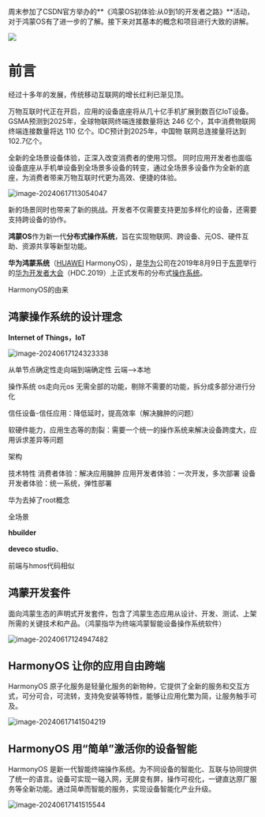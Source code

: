 周末参加了CSDN官方举办的**《鸿蒙OS初体验:从0到1的开发者之路》**活动，对于鸿蒙OS有了进一步的了解。接下来对其基本的概念和项目进行大致的讲解。

![](E:\note\微信图片_20240617122413.jpg)

# 前言

经过十多年的发展，传统移动互联网的增长红利已渐见顶。

万物互联时代正在开启，应用的设备底座将从几十亿手机扩展到数百亿IoT设备。GSMA预测到2025年，全球物联网终端连接数量将达 246 亿个，其中消费物联网终端连接数量将达 110 亿个。IDC预计到2025年，中国物 联网总连接量将达到102.7亿个。

全新的全场景设备体验，正深入改变消费者的使用习惯。 同时应用开发者也面临设备底座从手机单设备到全场景多设备的转变，通过全场景多设备作为全新的底座，为消费者带来万物互联时代更为高效、便捷的体验。 

![image-20240617113054047](E:\note\image-20240617113054047.png)

新的场景同时也带来了新的挑战。开发者不仅需要支持更加多样化的设备，还需要支持跨设备的协作。

**鸿蒙OS**作为新一代**分布式操作系统**，旨在实现物联网、跨设备、元OS、硬件互助、资源共享等新型功能。

**华为鸿蒙系统**（[HUAWEI](https://baike.baidu.com/item/HUAWEI/1719765?fromModule=lemma_inlink) HarmonyOS），是[华为](https://baike.baidu.com/item/华为/298705?fromModule=lemma_inlink)公司在2019年8月9日于[东莞](https://baike.baidu.com/item/东莞/495865?fromModule=lemma_inlink)举行的[华为开发者大会](https://baike.baidu.com/item/华为开发者大会/50562591?fromModule=lemma_inlink)（HDC.2019）上正式发布的分布式[操作系统](https://baike.baidu.com/item/操作系统/192?fromModule=lemma_inlink)。

HarmonyOS的由来





## 鸿蒙操作系统的设计理念

**Internet of Things，IoT**

![image-20240617124323338](E:\note\image-20240617124323338.png)

从单节点确定性走向端到端确定性
云端—>本地

操作系统
os走向元os
无需全部的功能，剔除不需要的功能，拆分成多部分进行分化

信任设备-信任应用：降低延时，提高效率（解决臃肿的问题）

软硬件能力，应用生态等的割裂：需要一个统一的操作系统来解决设备跨度大，应用诉求差异等问题

架构

技术特性
消费者体验：解决应用臃肿
应用开发者体验：一次开发，多次部署
设备开发者体验：统一系统，弹性部署

华为去掉了root概念

全场景

**hbuilder**

**deveco studio**、

前端与hmos代码相似

## 鸿蒙开发套件

面向鸿蒙生态的声明式开发套件，包含了鸿蒙生态应用从设计、开发、测试、上架所需的关键技术和产品。（鸿蒙指华为终端鸿蒙智能设备操作系统软件）

![image-20240617124947482](E:\note\image-20240617124947482.png)

## HarmonyOS 让你的应用自由跨端

HarmonyOS 原子化服务是轻量化服务的新物种，它提供了全新的服务和交互方式，可分可合，可流转，支持免安装等特性，能够让应用化繁为简，让服务触手可及。

![image-20240617141504219](E:\note\image-20240617141504219.png)

## HarmonyOS 用“简单”激活你的设备智能

HarmonyOS 是新一代智能终端操作系统。为不同设备的智能化、互联与协同提供了统一的语言。设备可实现一碰入网，无屏变有屏，操作可视化，一键直达原厂服务等全新功能。通过简单而智能的服务，实现设备智能化产业升级。

![image-20240617141515544](E:\note\image-20240617141515544.png)